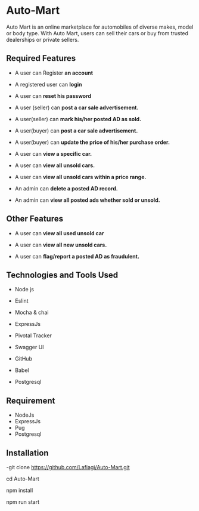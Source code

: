 # Auto-Mart

Auto Mart is an online marketplace for automobiles of diverse makes, model or body type. With Auto Mart, users can sell their cars or buy from trusted dealerships or private sellers.


##  Required Features

- A user can Register **an account**

- A registered user can **login**

- A user can **reset his password**

- A user (seller) can **post a car sale advertisement.**

- A user(seller) can **mark his/her posted AD as sold.**

- A user(buyer) can **post a car sale advertisement.**

- A user(buyer) can **update the price of his/her purchase order.**

- A user can **view a specific car.**

- A user can **view all unsold cars.**

- A user can **view all unsold cars within a price range.**

-  An admin can **delete a posted AD record.**

-  An admin can **view all posted ads whether sold or unsold.**

##  Other Features


- A user can **view all used unsold car**

- A user can **view all new unsold cars.**

- A user can **​flag/report​ a posted AD as fraudulent.**

## Technologies and Tools Used

- Node js

- Eslint

- Mocha & chai

- ExpressJs

- Pivotal Tracker

- Swagger UI

- GitHub

- Babel

- Postgresql

## Requirement

- NodeJs
- ExpressJs
- Pug
- Postgresql

## Installation

-git clone https://github.com/Lafiagi/Auto-Mart.git

cd Auto-Mart

npm install

npm run start